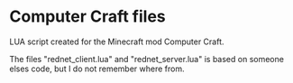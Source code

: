 # Computer Craft files
LUA script created for the Minecraft mod Computer Craft.

The files "rednet_client.lua" and "rednet_server.lua" is based on someone elses code, but I do not remember where from.
